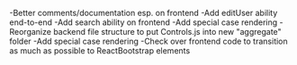 -Better comments/documentation esp. on frontend
-Add editUser ability end-to-end
-Add search ability on frontend
-Add special case rendering
-Reorganize backend file structure to put Controls.js into new "aggregate" folder
-Add special case rendering
-Check over frontend code to transition as much as possible to ReactBootstrap elements 